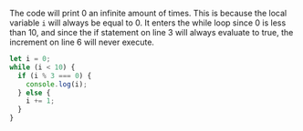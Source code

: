 The code will print 0 an infinite amount of times.
This is because the local variable `i` will always be
equal to 0. It enters the while loop since 0 is less than 10,
and since the if statement on line 3 will always evaluate
to true, the increment on line 6 will never execute.

```javascript
let i = 0;
while (i < 10) {
  if (i % 3 === 0) {
    console.log(i);
  } else {
    i += 1;
  }
}
```